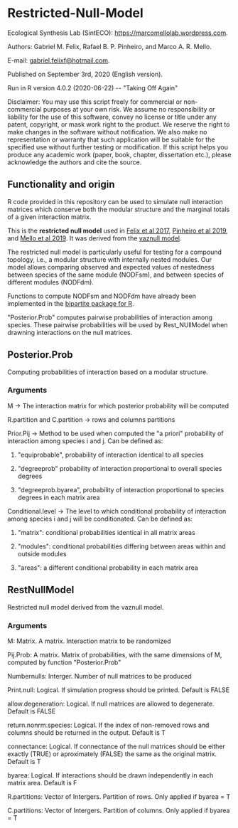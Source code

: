 # Restricted-Null-Model

Ecological Synthesis Lab (SintECO): https://marcomellolab.wordpress.com.

Authors: Gabriel M. Felix, Rafael B. P. Pinheiro, and Marco A. R. Mello.

E-mail: gabriel.felixf@hotmail.com.  

Published on September 3rd, 2020 (English version).

Run in R version 4.0.2 (2020-06-22) -- "Taking Off Again"

Disclaimer: You may use this script freely for commercial or non-commercial purposes at your own risk. We assume no responsibility or liability for the use of this software, convey no license or title under any patent, copyright, or mask work right to the product. We reserve the right to make changes in the software without notification. We also make no representation or warranty that such application will be suitable for the specified use without further testing or modification. If this script helps you produce any academic work (paper, book, chapter, dissertation etc.), please acknowledge the authors and cite the source.


## Functionality and origin

R code provided in this repository can be used to simulate null interaction matrices which conserve both the modular structure and the marginal totals of a given  interaction matrix.

This is the **restricted null model** used in [Felix et al 2017](https://doi.org/10.1101/236687), [Pinheiro et al 2019](https://doi.org/10.1002/ecy.2796), and [Mello et al 2019](https://doi.org/10.1038/s41559-019-1002-3). It was derived from the [vaznull model](https://doi.org/10.1111/j.0030-1299.2007.15828.x).

The restricted null model is particularly useful for testing for a compound topology, i.e., a modular structure with internally nested modules. Our model allows comparing observed and expected values of nestedness between species of the same module (NODFsm), and between species of different modules (NODFdm). 

Functions to compute NODFsm and NODFdm have already been implemented in the [bipartite package for R](https://cran.r-project.org/web/packages/bipartite/index.html).

"Posterior.Prob" computes pairwise probabilities of interaction among species. These pairwise probabilities will be used by Rest_NUllModel when drawning interactions on the null matrices.


## Posterior.Prob

Computing probabilities of interaction based on a modular structure.

### Arguments
M -> The interaction matrix for which posterior probability will be computed

R.partition and C.partition -> rows and columns partitions 

Prior.Pij -> Method to be used when computed the "a priori" probability of interaction among species i and j. Can be defined as: 

1. "equiprobable", probability of interaction identical to all species  

2. "degreeprob" probability of interaction proportional to overall species degrees

3. "degreeprob.byarea", probability of interaction proportional to species degrees in each matrix area

Conditional.level -> The level to which conditional probability of interaction among species i and j will be conditionated. Can be defined as: 

1. "matrix": conditional probabilities identical in all matrix areas

2. "modules": conditional probabilities differing between areas within and outside modules

3. "areas": a different conditional probability in each matrix area


## RestNullModel

Restricted null model derived from the vaznull model.

### Arguments
M: Matrix. A matrix. Interaction matrix to be randomized

Pij.Prob: A matrix. Matrix of probabilities, with the same dimensions of M, computed by function "Posterior.Prob"

Numbernulls: Interger. Number of null matrices to be produced

Print.null: Logical. If simulation progress should be printed. Default is FALSE

allow.degeneration: Logical. If null matrices are allowed to degenerate. Default is FALSE

return.nonrm.species: Logical. If the index of non-removed rows and columns should be returned in the output. Default is T

connectance: Logical. If connectance of the null matrices should be either exactly (TRUE) or aproximately (FALSE) the same as the original matrix. Default is T

byarea: Logical. If interactions should be drawn independently in each matrix area. Default is F

R.partitions: Vector of Intergers. Partition of rows. Only applied if byarea = T

C.partitions: Vector of Intergers. Partition of columns. Only applied if byarea = T
